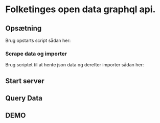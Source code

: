 # Folketinges open data graphql api.

## Opsætning
Brug opstarts script sådan her:

### Scrape data og importer
 Brug scriptet til at hente json data og derefter importer sådan her:
 
## Start server

## Query Data

## DEMO

